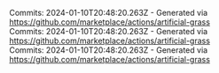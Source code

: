 Commits: 2024-01-10T20:48:20.263Z - Generated via https://github.com/marketplace/actions/artificial-grass
<br>
Commits: 2024-01-10T20:48:20.263Z - Generated via https://github.com/marketplace/actions/artificial-grass
<br>
Commits: 2024-01-10T20:48:20.263Z - Generated via https://github.com/marketplace/actions/artificial-grass
<br>
